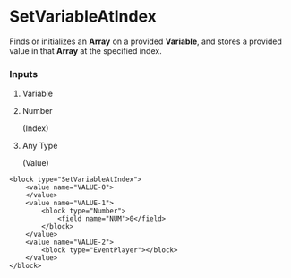 # SetVariableAtIndex

Finds or initializes an **Array** on a provided **Variable**, and stores a provided value in that **Array** at the specified index.

### Inputs

1. Variable
2. Number

    (Index)

3. Any Type

    (Value)

```blockly
<block type="SetVariableAtIndex">
    <value name="VALUE-0">
    </value>
    <value name="VALUE-1">
        <block type="Number">
            <field name="NUM">0</field>
        </block>
    </value>
    <value name="VALUE-2">
        <block type="EventPlayer"></block>
    </value>
</block>
```
